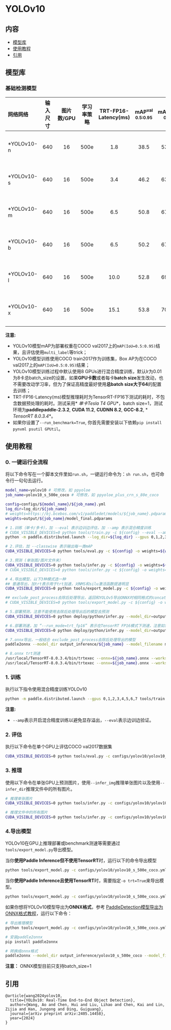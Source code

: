# YOLOv10

## 内容

- [模型库](#模型库)
- [使用教程](#使用教程)
- [引用](#引用)

## 模型库

### 基础检测模型

| 网络网络       | 输入尺寸 | 图片数/GPU | 学习率策略 | TRT-FP16-Latency(ms) | mAP<sup>val<br>0.5:0.95 | mAP<sup>val<br>0.5 | Params(M) | FLOPs(G) |                                                   下载链接                                                   |               配置文件                |
|:-----------|:----:|:-------:|:-----:|:--------------------:|:-----------------------:|:------------------:|:---------:|:--------:|:--------------------------------------------------------------------------------------------------------:|:---------------------------------:|
| *YOLOv10-n | 640  |   16    | 500e  |         1.8          |          38.5           |        53.7        |    2.3    |   6.7    | [下载链接](https://github.com/MINGtoMING/yolov10_tmp/releases/download/YOLOv10/yolov10_n_500e_coco.pdparams) | [配置文件](./yolov10_n_500e_coco.yml) |
| *YOLOv10-s | 640  |   16    | 500e  |         3.4          |          46.2           |        63.0        |    7.2    |   21.6   | [下载链接](https://github.com/MINGtoMING/yolov10_tmp/releases/download/YOLOv10/yolov10_s_500e_coco.pdparams) | [配置文件](./yolov10_s_500e_coco.yml) |
| *YOLOv10-m | 640  |   16    | 500e  |         6.5          |          50.8           |        67.7        |   15.4    |   59.1   | [下载链接](https://github.com/MINGtoMING/yolov10_tmp/releases/download/YOLOv10/yolov10_m_500e_coco.pdparams) | [配置文件](./yolov10_m_500e_coco.yml) |
| *YOLOv10-b | 640  |   16    | 500e  |         6.5          |          50.2           |        67.3        |   19.1    |   92.0   | [下载链接](https://github.com/MINGtoMING/yolov10_tmp/releases/download/YOLOv10/yolov10_b_500e_coco.pdparams) | [配置文件](./yolov10_b_500e_coco.yml) |
| *YOLOv10-l | 640  |   16    | 500e  |         10.0         |          52.8           |        69.6        |   24.4    |  120.3   | [下载链接](https://github.com/MINGtoMING/yolov10_tmp/releases/download/YOLOv10/yolov10_l_500e_coco.pdparams) | [配置文件](./yolov10_l_500e_coco.yml) |
| *YOLOv10-x | 640  |   16    | 500e  |         15.1         |          53.8           |        70.6        |   29.5    |  160.4   | [下载链接](https://github.com/MINGtoMING/yolov10_tmp/releases/download/YOLOv10/yolov10_x_500e_coco.pdparams) | [配置文件](./yolov10_x_500e_coco.yml) |

**注意:**

- YOLOv10模型mAP为部署权重在COCO val2017上的`mAP(IoU=0.5:0.95)`结果，且评估使用`multi_label`等trick；
- YOLOv10模型训练使用COCO train2017作为训练集，Box AP为在COCO val2017上的`mAP(IoU=0.5:0.95)`结果；
- YOLOv10模型训练过程中默认使用8 GPUs进行混合精度训练，默认lr为0.01为8卡总batch_size的设置，如果**GPU卡数**或者每卡**batch
  size**发生改动，也不需要改动学习率，但为了保证高精度最好使用**总batch size大于64**的配置去训练；
- TRT-FP16-Latency(ms)模型推理耗时为TensorRT-FP16下测试的耗时，不包含数据预处理的耗时。测试采用*
  *单卡Tesla T4 GPU**，batch size=1，测试环境为**paddlepaddle-2.3.2**, **CUDA 11.2**, **CUDNN 8.2**, **GCC-8.2**, *
  *TensorRT 8.0.3.4**。
- 如果你设置了`--run_benchmark=True`, 你首先需要安装以下依赖`pip install pynvml psutil GPUtil`。

## 使用教程

### 0. **一键运行全流程**

将以下命令写在一个脚本文件里如```run.sh```，一键运行命令为：```sh run.sh```，也可命令行一句句去运行。

```bash
model_name=yolov10 # 可修改，如 ppyoloe
job_name=yolov10_s_500e_coco # 可修改，如 ppyoloe_plus_crn_s_80e_coco

config=configs/${model_name}/${job_name}.yml
log_dir=log_dir/${job_name}
# weights=https://bj.bcebos.com/v1/paddledet/models/${job_name}.pdparams
weights=output/${job_name}/model_final.pdparams

# 1.训练（单卡/多卡），加 --eval 表示边训边评估，加 --amp 表示混合精度训练
# CUDA_VISIBLE_DEVICES=0 python tools/train.py -c ${config} --eval --amp
python -m paddle.distributed.launch --log_dir=${log_dir} --gpus 0,1,2,3,4,5,6,7 tools/train.py -c ${config} --eval --amp

# 2.评估，加 --classwise 表示输出每一类mAP
CUDA_VISIBLE_DEVICES=0 python tools/eval.py -c ${config} -o weights=${weights} --classwise

# 3.预测 (单张图/图片文件夹）
CUDA_VISIBLE_DEVICES=0 python tools/infer.py -c ${config} -o weights=${weights} --infer_img=demo/000000014439_640x640.jpg --draw_threshold=0.5
# CUDA_VISIBLE_DEVICES=0 python tools/infer.py -c ${config} -o weights=${weights} --infer_dir=demo/ --draw_threshold=0.5

# 4.导出模型，以下3种模式选一种
## 普通导出，加trt表示用于trt加速，对NMS和silu激活函数提速明显
CUDA_VISIBLE_DEVICES=0 python tools/export_model.py -c ${config} -o weights=${weights} # trt=True

## exclude_post_process去除后处理导出，返回和YOLOv5导出ONNX时相同格式的concat后的1个Tensor，是未缩放回原图的坐标+分类置信度
# CUDA_VISIBLE_DEVICES=0 python tools/export_model.py -c ${config} -o weights=${weights} exclude_post_process=True # trt=True

# 5.部署预测，注意不能使用去除后处理导出后的模型去预测
CUDA_VISIBLE_DEVICES=0 python deploy/python/infer.py --model_dir=output_inference/${job_name} --image_file=demo/000000014439_640x640.jpg --device=GPU

# 6.部署测速，加 “--run_mode=trt_fp16” 表示在TensorRT FP16模式下测速，注意如需用到 trt_fp16 则必须为加 trt=True 导出的模型
CUDA_VISIBLE_DEVICES=0 python deploy/python/infer.py --model_dir=output_inference/${job_name} --image_file=demo/000000014439_640x640.jpg --device=GPU --run_benchmark=True # --run_mode=trt_fp16

# 7.onnx导出，一般结合 exclude_post_process去除后处理导出的模型
paddle2onnx --model_dir output_inference/${job_name} --model_filename model.pdmodel --params_filename model.pdiparams --opset_version 12 --save_file ${job_name}.onnx

# 8.onnx trt测速
/usr/local/TensorRT-8.0.3.4/bin/trtexec --onnx=${job_name}.onnx --workspace=4096 --avgRuns=10 --shapes=input:1x3x640x640 --fp16
/usr/local/TensorRT-8.0.3.4/bin/trtexec --onnx=${job_name}.onnx --workspace=4096 --avgRuns=10 --shapes=input:1x3x640x640 --fp32
```

### 1. 训练

执行以下指令使用混合精度训练YOLOv10

```bash
python -m paddle.distributed.launch --gpus 0,1,2,3,4,5,6,7 tools/train.py -c configs/yolov10/yolov10_s_500e_coco.yml --amp --eval
```

**注意:**

- `--amp`表示开启混合精度训练以避免显存溢出，`--eval`表示边训边验证。

### 2. 评估

执行以下命令在单个GPU上评估COCO val2017数据集

```bash
CUDA_VISIBLE_DEVICES=0 python tools/eval.py -c configs/yolov10/yolov10_s_500e_coco.yml -o weights=https://paddledet.bj.bcebos.com/models/yolov10_s_500e_coco.pdparams
```

### 3. 推理

使用以下命令在单张GPU上预测图片，使用`--infer_img`推理单张图片以及使用`--infer_dir`推理文件中的所有图片。

```bash
# 推理单张图片
CUDA_VISIBLE_DEVICES=0 python tools/infer.py -c configs/yolov10/yolov10_s_500e_coco.yml -o weights=https://paddledet.bj.bcebos.com/models/yolov10_s_500e_coco.pdparams --infer_img=demo/000000014439_640x640.jpg

# 推理文件中的所有图片
CUDA_VISIBLE_DEVICES=0 python tools/infer.py -c configs/yolov10/yolov10_s_500e_coco.yml -o weights=https://paddledet.bj.bcebos.com/models/yolov10_s_500e_coco.pdparams --infer_dir=demo
```

### 4.导出模型

YOLOv10在GPU上推理部署或benchmark测速等需要通过`tools/export_model.py`导出模型。

当你**使用Paddle Inference但不使用TensorRT**时，运行以下的命令导出模型

```bash
python tools/export_model.py -c configs/yolov10/yolov10_s_500e_coco.yml -o weights=https://paddledet.bj.bcebos.com/models/yolov10_s_500e_coco.pdparams
```

当你**使用Paddle Inference且使用TensorRT**时，需要指定`-o trt=True`来导出模型。

```bash
python tools/export_model.py -c configs/yolov10/yolov10_s_500e_coco.yml -o weights=https://paddledet.bj.bcebos.com/models/yolov10_s_500e_coco.pdparams trt=True
```

如果你想将YOLOv10模型导出为**ONNX格式**，参考
[PaddleDetection模型导出为ONNX格式教程](../../deploy/EXPORT_ONNX_MODEL.md)，运行以下命令：

```bash
# 导出推理模型
python tools/export_model.py -c configs/yolov10/yolov10_s_500e_coco.yml --output_dir=output_inference -o weights=https://paddledet.bj.bcebos.com/models/yolov10_s_500e_coco.pdparams

# 安装paddle2onnx
pip install paddle2onnx

# 转换成onnx格式
paddle2onnx --model_dir output_inference/yolov10_s_500e_coco --model_filename model.pdmodel --params_filename model.pdiparams --opset_version 11 --save_file yolov10_s_500e_coco.onnx
```

**注意：** ONNX模型目前只支持batch_size=1

## 引用

```
@article{wang2024yolov10,
  title={YOLOv10: Real-Time End-to-End Object Detection},
  author={Wang, Ao and Chen, Hui and Liu, Lihao and Chen, Kai and Lin, Zijia and Han, Jungong and Ding, Guiguang},
  journal={arXiv preprint arXiv:2405.14458},
  year={2024}
}
```
